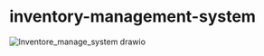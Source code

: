 # inventory-management-system


![Inventore_manage_system drawio](https://github.com/yaqeenissa/inventory-management-system/assets/121451794/8e2f7b75-2137-4397-8bb6-fce83d923c8b)
